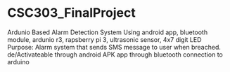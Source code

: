 # CSC303_FinalProject
Ardunio Based Alarm Detection System
Using android app, bluetooth module, ardunio r3, rapsberry pi 3, ultrasonic sensor, 4x7 digit LED
Purpose: Alarm system that sends SMS message to user when breached. de/Activateable through android APK app through bluetooth connection to arduino
